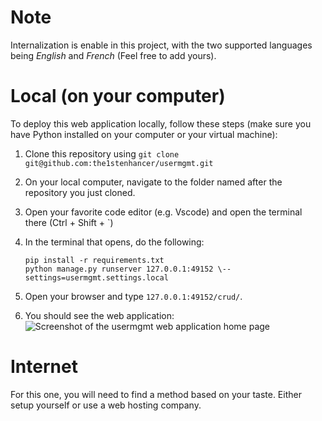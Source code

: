 # **Note**
Internalization is enable in this project, with the two supported languages being *English* and 
*French* (Feel free to add yours).

# **Local (on your computer)**
To deploy this web application locally, follow these steps (make sure you have Python installed on your computer or your virtual machine):

1. Clone this repository using `git clone git@github.com:the1stenhancer/usermgmt.git`

2. On your local computer, navigate to the folder named after the repository you just cloned.

3. Open your favorite code editor (e.g. Vscode) and open the terminal there (Ctrl + Shift + `)

4. In the terminal that opens, do the following:
    ```
	pip install -r requirements.txt
	python manage.py runserver 127.0.0.1:49152 \--settings=usermgmt.settings.local
    ```

5. Open your browser and type `127.0.0.1:49152/crud/`.

6. You should see the web application:
![Screenshot of the usermgmt web application home page](file:///home/the1stenhancer/Pictures/Screenshots/Screenshot%20from%202024-05-18%2013-11-23.png)


# **Internet**
For this one, you will need to find a method based on your taste. Either setup yourself or use a web hosting company.